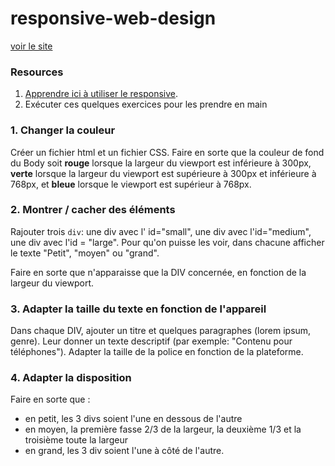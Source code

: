 # responsive-web-design

[voir le site](https://pedroseromenho.github.io/responsive-web-design/rwd/)

### Resources

1. [Apprendre ici à utiliser le responsive](https://www.w3schools.com/css/css_rwd_mediaqueries.asp).
2. Exécuter ces quelques exercices pour les prendre en main

### 1. Changer la couleur
Créer un fichier html et un fichier CSS.
Faire en sorte que la couleur de fond du Body soit **rouge** lorsque la largeur du viewport est inférieure à 300px, **verte** lorsque la largeur du viewport est supérieure à 300px et inférieure à 768px, et **bleue** lorsque le viewport est supérieur à 768px.

### 2. Montrer / cacher des éléments
Rajouter trois `div`: une div avec l' id="small", une div avec l'id="medium", une div avec l'id = "large". Pour qu'on puisse les voir, dans chacune afficher le texte "Petit", "moyen" ou "grand".

Faire en sorte que n'apparaisse que la DIV concernée, en fonction de la largeur du viewport.

### 3. Adapter la taille du texte en fonction de l'appareil
Dans chaque DIV, ajouter un titre et quelques paragraphes (lorem ipsum, genre). Leur donner un texte descriptif (par exemple: "Contenu pour téléphones").
Adapter la taille de la police en fonction de la plateforme.

### 4. Adapter la disposition
Faire en sorte que :

- en petit, les 3 divs soient l'une en dessous de l'autre
- en moyen, la première fasse 2/3 de la largeur, la deuxième 1/3 et la troisième toute la largeur
- en grand, les 3 div soient l'une à côté de l'autre.

